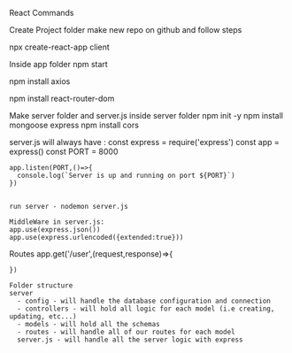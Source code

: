React Commands

Create Project folder
  make new repo on github and follow steps

npx create-react-app client 

Inside app folder
  npm start

  npm install axios 

  npm install react-router-dom

Make server folder and server.js
  inside server folder 
    npm init -y
    npm install mongoose express
    npm install cors


  server.js will always have : 
    const express = require('express')
    const app = express()
    const PORT = 8000

    app.listen(PORT,()=>{
      console.log(`Server is up and running on port ${PORT}`)
    })


    run server - nodemon server.js

    MiddleWare in server.js: 
    app.use(express.json())
    app.use(express.urlencoded({extended:true}))
  Routes
    app.get('/user',(request,response)=>{

    })  

    Folder structure 
    server
      - config - will handle the database configuration and connection
      - controllers - will hold all logic for each model (i.e creating, updating, etc...)
      - models - will hold all the schemas
      - routes - will handle all of our routes for each model
      server.js - will handle all the server logic with express
    
      